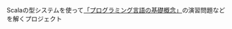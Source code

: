 Scalaの型システムを使って[「プログラミング言語の基礎概念」](http://www.saiensu.co.jp/?page=book_details&ISBN=ISBN978-4-7819-1285-1)の演習問題などを解くプロジェクト
